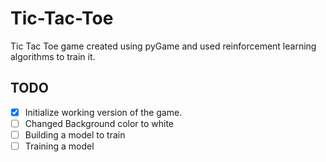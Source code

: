 # Tic-Tac-Toe
Tic Tac Toe game created using pyGame and used reinforcement learning algorithms to train it.

## TODO

 - [x] Initialize working version of the game.
 - [ ] Changed Background color to white
 - [ ] Building a model to train
 - [ ] Training a model